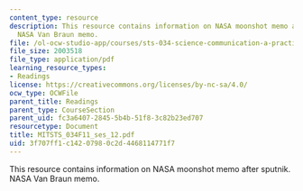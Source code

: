```yaml
---
content_type: resource
description: This resource contains information on NASA moonshot memo after sputnik.
  NASA Van Braun memo.
file: /ol-ocw-studio-app/courses/sts-034-science-communication-a-practical-guide-fall-2011/3f707ff1c14207980c2d4468114771f7_MITSTS_034F11_ses_12.pdf
file_size: 2003518
file_type: application/pdf
learning_resource_types:
- Readings
license: https://creativecommons.org/licenses/by-nc-sa/4.0/
ocw_type: OCWFile
parent_title: Readings
parent_type: CourseSection
parent_uid: fc3a6407-2845-5b4b-51f8-3c82b23ed707
resourcetype: Document
title: MITSTS_034F11_ses_12.pdf
uid: 3f707ff1-c142-0798-0c2d-4468114771f7
---
```

This resource contains information on NASA moonshot memo after sputnik. NASA Van Braun memo.